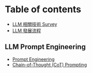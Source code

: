 # Table of contents

* [LLM 相關技術 Survey](README.md)
* [LLM 發展流程](llm-fa-zhan-liu-cheng.md)

## LLM Prompt Engineering

* [Prompt Engineering](llm-prompt-engineering/prompt-engineering.md)
* [Chain-of-Thought (CoT) Prompting](llm-prompt-engineering/chain-of-thought-cot-prompting.md)
